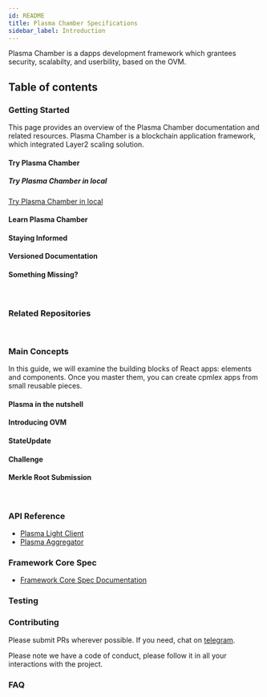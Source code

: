 ```yaml
---
id: README
title: Plasma Chamber Specifications
sidebar_label: Introduction
---
```


Plasma Chamber is a dapps development framework which grantees security, scalabilty, and userbility, based on the OVM.

## Table of contents

### Getting Started

This page provides an overview of the Plasma Chamber documentation and related resources.
Plasma Chamber is a blockchain application framework, which integrated Layer2 scaling solution.

#### Try Plasma Chamber

##### Try Plasma Chamber in local

[Try Plasma Chamber in local](getting-started/Try_Plasma_Chamber_In_Local)

#### Learn Plasma Chamber

#### Staying Informed

#### Versioned Documentation

#### Something Missing?

<br>

### Related Repositories

<br>

### Main Concepts

In this guide, we will examine the building blocks of React apps: elements and components. Once you master them, you can create cpmlex apps from small reusable pieces.

#### Plasma in the nutshell

#### Introducing OVM

#### StateUpdate

#### Challenge

#### Merkle Root Submission

<br>

### API Reference

- [Plasma Light Client](api/Plasma_Light_Client)
- [Plasma Aggregator](api/Plasma_Aggregator)

### Framework Core Spec

- [Framework Core Spec Documentation](core-spec/README)

### Testing

### Contributing

Please submit PRs wherever possible. If you need, chat on [telegram](https://t.me/cryptoeocnomicslab).

Please note we have a code of conduct, please follow it in all your interactions with the project.

### FAQ
